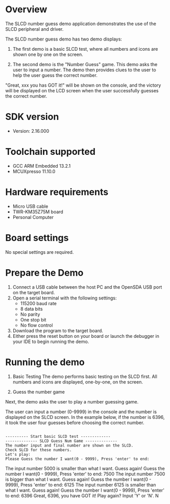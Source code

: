 Overview
========
The SLCD number guess demo application demonstrates the use of the SLCD peripheral and driver.

The SLCD number guess demo has two demo displays:

1. The first demo is a basic SLCD test, where all numbers and icons are shown one by one on the screen.

2. The second demo is the "Number Guess" game. This demo asks the user to input a number. The demo then provides
clues to the user to help the user guess the correct number.

"Great, xxx you has GOT it!" will be shown on the console, and the victory will be displayed on the LCD screen when the
user successfully guesses the correct number.


SDK version
===========
- Version: 2.16.000

Toolchain supported
===================
- GCC ARM Embedded  13.2.1
- MCUXpresso  11.10.0

Hardware requirements
=====================
- Micro USB cable
- TWR-KM35Z75M board
- Personal Computer

Board settings
==============
No special settings are required.

Prepare the Demo
================
1.  Connect a USB cable between the host PC and the OpenSDA USB port on the target board.
2.  Open a serial terminal with the following settings:
    - 115200 baud rate
    - 8 data bits
    - No parity
    - One stop bit
    - No flow control
3.  Download the program to the target board.
4.  Either press the reset button on your board or launch the debugger in your IDE to begin running the demo.

Running the demo
================
1. Basic Testing
The demo performs basic testing on the SLCD first. All numbers and icons are displayed, one-by-one, on the screen.

2. Guess the number game

Next, the demo asks the user to play a number guessing game.

The user can input a number (0-9999) in the console and the number is displayed on the SLCD screen.
In the example below, if the number is 6396, it took the user four guesses before choosing the correct number.
~~~~~~~~~~~~

---------- Start basic SLCD test -------------
-------------- SLCD Guess Num Game --------------
The number input and final number are shown on the SLCD.
Check SLCD for these numbers.
Let's play:
Please Guess the number I want(0 - 9999), Press 'enter' to end:
~~~~~~~~~~~~

The input number 5000 is smaller than what I want. Guess again!
Guess the number I want(0 - 9999), Press 'enter' to end: 7500
The input number 7500 is bigger than what I want. Guess again!
Guess the number I want(0 - 9999), Press 'enter' to end: 6125
The input number 6125 is smaller than what I want. Guess again!
Guess the number I want(0 - 9999), Press 'enter' to end: 6396
Great, 6396, you have GOT it!
Play again? Input 'Y' or 'N'.
N
~~~~~~~~~~~~~
